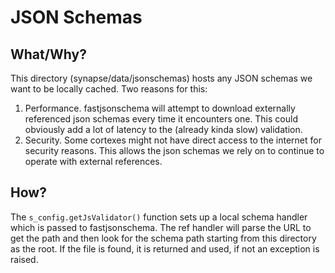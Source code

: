 # JSON Schemas

## What/Why?
This directory (synapse/data/jsonschemas) hosts any JSON schemas we want to be
locally cached. Two reasons for this:
1. Performance. fastjsonschema will attempt to download externally referenced
   json schemas every time it encounters one. This could obviously add a lot of
   latency to the (already kinda slow) validation.
2. Security. Some cortexes might not have direct access to the internet for
   security reasons. This allows the json schemas we rely on to continue to
   operate with external references.

## How?
The `s_config.getJsValidator()` function sets up a local schema handler which is
passed to fastjsonschema. The ref handler will parse the URL to get the path and
then look for the schema path starting from this directory as the root. If the
file is found, it is returned and used, if not an exception is raised. 
